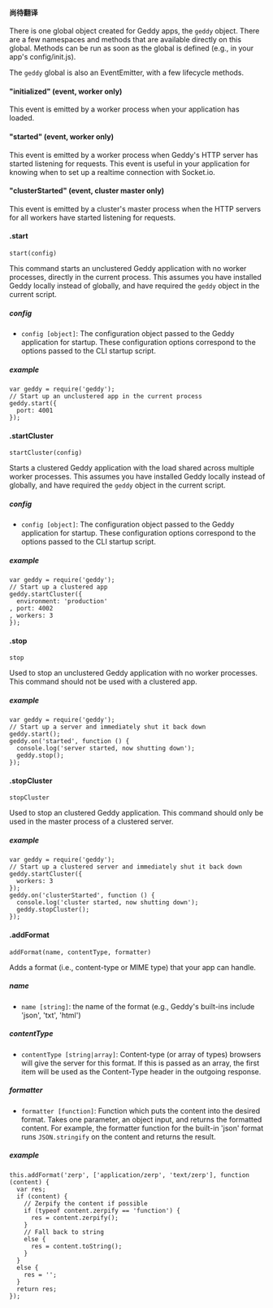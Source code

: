 #### 尚待翻译
There is one global object created for Geddy apps, the `geddy` object.  There
are a few namespaces and methods that are available directly on this global.
Methods can be run as soon as the global is defined (e.g., in your app's
config/init.js).

The `geddy` global is also an EventEmitter, with a few lifecycle methods.

#### "initialized" (event, worker only)

This event is emitted by a worker process when your application has loaded.

#### "started" (event, worker only)

This event is emitted by a worker process when Geddy's HTTP server has started
listening for requests. This event is useful in your application for knowing
when to set up a realtime connection with Socket.io.

#### "clusterStarted" (event, cluster master only)

This event is emitted by a cluster's master process when the HTTP servers for
all workers have started listening for requests.

#### .start
`start(config)`

This command starts an unclustered Geddy application with no worker processes,
directly in the current process. This assumes you have installed Geddy locally
instead of globally, and have required the `geddy` object in the current script.

##### config
- `config [object]`: The configuration object passed to the Geddy application
for startup. These configuration options correspond to the options passed to the
CLI startup script.

##### example
```
var geddy = require('geddy');
// Start up an unclustered app in the current process
geddy.start({
  port: 4001
});
```

#### .startCluster
`startCluster(config)`

Starts a clustered Geddy application with the load shared across multiple worker
processes. This assumes you have installed Geddy locally instead of globally,
and have required the `geddy` object in the current script.

##### config
- `config [object]`: The configuration object passed to the Geddy application
for startup. These configuration options correspond to the options passed to the
CLI startup script.

##### example
```
var geddy = require('geddy');
// Start up a clustered app
geddy.startCluster({
  environment: 'production'
, port: 4002
, workers: 3
});
```
#### .stop
`stop`

Used to stop an unclustered Geddy application with no worker processes. This
command should not be used with a clustered app.

##### example
```
var geddy = require('geddy');
// Start up a server and immediately shut it back down
geddy.start();
geddy.on('started', function () {
  console.log('server started, now shutting down');
  geddy.stop();
});
```

#### .stopCluster
`stopCluster`

Used to stop an clustered Geddy application. This command should only be used in
the master process of a clustered server.

##### example
```
var geddy = require('geddy');
// Start up a clustered server and immediately shut it back down
geddy.startCluster({
  workers: 3
});
geddy.on('clusterStarted', function () {
  console.log('cluster started, now shutting down');
  geddy.stopCluster();
});

```

#### .addFormat
`addFormat(name, contentType, formatter)`

Adds a format (i.e., content-type or MIME type) that your app can handle.

##### name
- `name [string]`: the name of the format (e.g., Geddy's built-ins include
'json', 'txt', 'html')

##### contentType
- `contentType [string|array]`: Content-type (or array of types) browsers will give the
server for this format. If this is passed as an array, the first item will be
used as the Content-Type header in the outgoing response.

##### formatter
- `formatter [function]`: Function which puts the content into the desired
format. Takes one parameter, an object input, and returns the formatted content.
For example, the formatter function for the built-in 'json' format runs
`JSON.stringify` on the content and returns the result.

##### example
```
this.addFormat('zerp', ['application/zerp', 'text/zerp'], function (content) {
  var res;
  if (content) {
    // Zerpify the content if possible
    if (typeof content.zerpify == 'function') {
      res = content.zerpify();
    }
    // Fall back to string
    else {
      res = content.toString();
    }
  }
  else {
    res = '';
  }
  return res;
});
```


